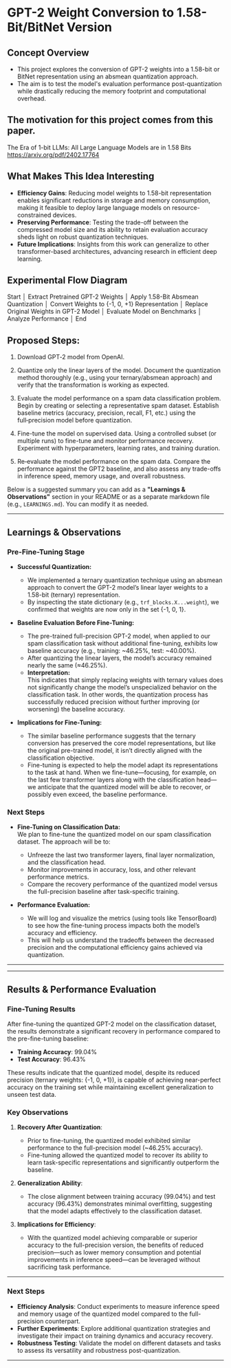 # GPT-2 Weight Conversion to 1.58-Bit/BitNet Version

## Concept Overview
- This project explores the conversion of GPT-2 weights into a 1.58-bit or BitNet representation using an absmean quantization approach.
- The aim is to test the model's evaluation performance post-quantization while drastically reducing the memory footprint and computational overhead.

## The motivation for this project comes from this paper.
The Era of 1-bit LLMs: All Large Language Models are in 1.58 Bits https://arxiv.org/pdf/2402.17764

## What Makes This Idea Interesting
- **Efficiency Gains**: Reducing model weights to 1.58-bit representation enables significant reductions in storage and memory consumption, making it feasible to deploy large language models on resource-constrained devices.
- **Preserving Performance**: Testing the trade-off between the compressed model size and its ability to retain evaluation accuracy sheds light on robust quantization techniques.
- **Future Implications**: Insights from this work can generalize to other transformer-based architectures, advancing research in efficient deep learning.

## Experimental Flow Diagram
Start │ Extract Pretrained GPT-2 Weights │ Apply 1.58-Bit Absmean Quantization │ Convert Weights to {-1, 0, +1} Representation │ Replace Original Weights in GPT-2 Model │ Evaluate Model on Benchmarks │ Analyze Performance │ End

## Proposed Steps:

1. Download GPT‑2 model from OpenAI.

2. Quantize only the linear layers of the model.
 Document the quantization method thoroughly (e.g., using your ternary/absmean approach) and verify that the transformation is working as expected.

3. Evaluate the model performance on a spam data classification problem.
Begin by creating or selecting a representative spam dataset. Establish baseline metrics (accuracy, precision, recall, F1, etc.) using the full‑precision model before quantization.

4. Fine-tune the model on supervised data.
Using a controlled subset (or multiple runs) to fine-tune and monitor performance recovery. Experiment with hyperparameters, learning rates, and training duration.

5. Re‐evaluate the model performance on the spam data.
Compare the performance against the GPT2 baseline, and also assess any trade-offs in inference speed, memory usage, and overall robustness.


Below is a suggested summary you can add as a **"Learnings & Observations"** section in your README or as a separate markdown file (e.g., `LEARNINGS.md`). You can modify it as needed.

---

## Learnings & Observations

### Pre-Fine-Tuning Stage

- **Successful Quantization:**  
  - We implemented a ternary quantization technique using an absmean approach to convert the GPT-2 model’s linear layer weights to a 1.58-bit (ternary) representation.  
  - By inspecting the state dictionary (e.g., `trf_blocks.X...weight`), we confirmed that weights are now only in the set {-1, 0, 1}.

- **Baseline Evaluation Before Fine-Tuning:**  
  - The pre-trained full-precision GPT-2 model, when applied to our spam classification task without additional fine-tuning, exhibits low baseline accuracy (e.g., training: ~46.25%, test: ~40.00%).
  - After quantizing the linear layers, the model’s accuracy remained nearly the same (≈46.25%).  
  - **Interpretation:**  
    This indicates that simply replacing weights with ternary values does not significantly change the model’s unspecialized behavior on the classification task. In other words, the quantization process has successfully reduced precision without further improving (or worsening) the baseline accuracy.

- **Implications for Fine-Tuning:**  
  - The similar baseline performance suggests that the ternary conversion has preserved the core model representations, but like the original pre-trained model, it isn’t directly aligned with the classification objective.
  - Fine-tuning is expected to help the model adapt its representations to the task at hand. When we fine-tune—focusing, for example, on the last few transformer layers along with the classification head—we anticipate that the quantized model will be able to recover, or possibly even exceed, the baseline performance.

### Next Steps

- **Fine-Tuning on Classification Data:**  
  We plan to fine-tune the quantized model on our spam classification dataset. The approach will be to:
  - Unfreeze the last two transformer layers, final layer normalization, and the classification head.
  - Monitor improvements in accuracy, loss, and other relevant performance metrics.
  - Compare the recovery performance of the quantized model versus the full-precision baseline after task-specific training.

- **Performance Evaluation:**  
  - We will log and visualize the metrics (using tools like TensorBoard) to see how the fine-tuning process impacts both the model’s accuracy and efficiency.
  - This will help us understand the tradeoffs between the decreased precision and the computational efficiency gains achieved via quantization.

---

---

## Results & Performance Evaluation

### Fine-Tuning Results
After fine-tuning the quantized GPT-2 model on the classification dataset, the results demonstrate a significant recovery in performance compared to the pre-fine-tuning baseline:

- **Training Accuracy**: 99.04%  
- **Test Accuracy**: 96.43%  

These results indicate that the quantized model, despite its reduced precision (ternary weights: {-1, 0, +1}), is capable of achieving near-perfect accuracy on the training set while maintaining excellent generalization to unseen test data.

### Key Observations
1. **Recovery After Quantization**:  
   - Prior to fine-tuning, the quantized model exhibited similar performance to the full-precision model (~46.25% accuracy).  
   - Fine-tuning allowed the quantized model to recover its ability to learn task-specific representations and significantly outperform the baseline.

2. **Generalization Ability**:  
   - The close alignment between training accuracy (99.04%) and test accuracy (96.43%) demonstrates minimal overfitting, suggesting that the model adapts effectively to the classification dataset.

3. **Implications for Efficiency**:  
   - With the quantized model achieving comparable or superior accuracy to the full-precision version, the benefits of reduced precision—such as lower memory consumption and potential improvements in inference speed—can be leveraged without sacrificing task performance.

---

### Next Steps
- **Efficiency Analysis**: Conduct experiments to measure inference speed and memory usage of the quantized model compared to the full-precision counterpart.
- **Further Experiments**: Explore additional quantization strategies and investigate their impact on training dynamics and accuracy recovery.
- **Robustness Testing**: Validate the model on different datasets and tasks to assess its versatility and robustness post-quantization.

---
